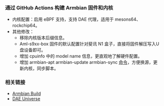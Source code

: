 ### 通过 GitHub Actions 构建 Armbian 固件和内核
- 内核配置：启用 eBPF 支持，支持 DAE 代理，适用于 mesons64、rockchip64。
- 其他修改： 
  - 移除内核版本后缀信息。
  - Aml-s9xx-box 固件的默认配置针对斐讯 N1 盒子，直接将固件解压写入U盘设备即可。
  - 增加 cpuinfo 中的 model name 信息，更直观地了解硬件配置。
  - 增加 armbian-apt armbian-update armbian-sync [命令](https://github.com/Zane-E/Armbian-Actions/tree/main/screenshot)，方便换源，更新内核，同步脚本。

### 相关链接
- [Armbian Build](https://github.com/armbian/build)
- [DAE Universe](https://github.com/daeuniverse/dae)
